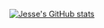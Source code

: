 
[![Jesse's GitHub stats](https://github-readme-stats.vercel.app/api?username=jplesperance)](https://github.com/anuraghazra/github-readme-stats)
